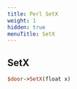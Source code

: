 ```yaml
---
title: Perl SetX
weight: 1
hidden: true
menuTitle: SetX
---
```

## SetX
```perl
$door->SetX(float x)
```